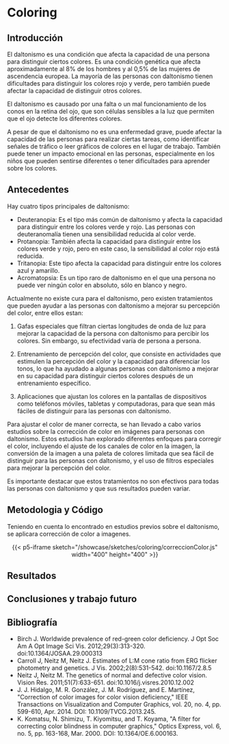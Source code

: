 # Coloring

## Introducción

El daltonismo es una condición que afecta la capacidad de una persona para distinguir ciertos colores. Es una condición genética que afecta aproximadamente al 8% de los hombres y al 0,5% de las mujeres de ascendencia europea. La mayoría de las personas con daltonismo tienen dificultades para distinguir los colores rojo y verde, pero también puede afectar la capacidad de distinguir otros colores.

El daltonismo es causado por una falta o un mal funcionamiento de los conos en la retina del ojo, que son células sensibles a la luz que permiten que el ojo detecte los diferentes colores. 

A pesar de que el daltonismo no es una enfermedad grave, puede afectar la capacidad de las personas para realizar ciertas tareas, como identificar señales de tráfico o leer gráficos de colores en el lugar de trabajo. También puede tener un impacto emocional en las personas, especialmente en los niños que pueden sentirse diferentes o tener dificultades para aprender sobre los colores.



## Antecedentes

Hay cuatro tipos principales de daltonismo: 

- Deuteranopia: Es el tipo más común de daltonismo y afecta la capacidad para distinguir entre los colores verde y rojo. Las personas con deuteranomalía tienen una sensibilidad reducida al color verde.
- Protanopia: También afecta la capacidad para distinguir entre los colores verde y rojo, pero en este caso, la sensibilidad al color rojo está reducida.
- Tritanopia: Este tipo afecta la capacidad para distinguir entre los colores azul y amarillo.
- Acromatopsia: Es un tipo raro de daltonismo en el que una persona no puede ver ningún color en absoluto, sólo en blanco y negro.

Actualmente no existe cura para el daltonismo, pero existen tratamientos que pueden ayudar a las personas con daltonismo a mejorar su percepción del color, entre ellos estan:

1. Gafas especiales que filtran ciertas longitudes de onda de luz para mejorar la capacidad de la persona con daltonismo para percibir los colores. Sin embargo, su efectividad varía de persona a persona.

2. Entrenamiento de percepción del color, que consiste en actividades que estimulen la percepción del color y la capacidad para diferenciar los tonos, lo que ha ayudado a algunas personas con daltonismo a mejorar en su capacidad para distinguir ciertos colores después de un entrenamiento específico. 

3. Aplicaciones que ajustan los colores en la pantallas de dispositivos como teléfonos móviles, tabletas y computadoras, para que sean más fáciles de distinguir para las personas con daltonismo. 

Para ajustar el color de maner correcta, se han llevado a cabo varios estudios sobre la corrección de color en imágenes para personas con daltonismo. Estos estudios han explorado diferentes enfoques para corregir el color, incluyendo el ajuste de los canales de color en la imagen, la conversión de la imagen a una paleta de colores limitada que sea fácil de distinguir para las personas con daltonismo, y el uso de filtros especiales para mejorar la percepción del color.

Es importante destacar que estos tratamientos no son efectivos para todas las personas con daltonismo y que sus resultados pueden variar. 


## Metodologia y Código

Teniendo en cuenta lo encontrado en estudios previos sobre el daltonismo, se aplicara corrección de color a imagenes.

<div align="center">
{{< p5-iframe sketch="/showcase/sketches/coloring/correccionColor.js" width="400" height="400" >}}
</div>


## Resultados

## Conclusiones y trabajo futuro

## Bibliografía

- Birch J. Worldwide prevalence of red-green color deficiency. J Opt Soc Am A Opt Image Sci Vis. 2012;29(3):313-320. doi:10.1364/JOSAA.29.000313
- Carroll J, Neitz M, Neitz J. Estimates of L:M cone ratio from ERG flicker photometry and genetics. J Vis. 2002;2(8):531-542. doi:10.1167/2.8.5
- Neitz J, Neitz M. The genetics of normal and defective color vision. Vision Res. 2011;51(7):633-651. doi:10.1016/j.visres.2010.12.002
- J. J. Hidalgo, M. R. González, J. M. Rodríguez, and E. Martínez, "Correction of color images for color vision deficiency," IEEE Transactions on Visualization and Computer Graphics, vol. 20, no. 4, pp. 599-610, Apr. 2014. DOI: 10.1109/TVCG.2013.245.
- K. Komatsu, N. Shimizu, T. Kiyomitsu, and T. Koyama, "A filter for correcting color blindness in computer graphics," Optics Express, vol. 6, no. 5, pp. 163-168, Mar. 2000. DOI: 10.1364/OE.6.000163.



